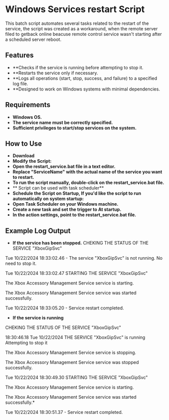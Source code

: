 # Windows Services restart Script

This batch script automates several tasks related to the restart of the service, the script was created as a workaround, when the remote server filed to getback online beacuse remote control service wasn't starting after a scheduled server reboot.


## Features

- **Checks if the service is running before attempting to stop it.
- **Restarts the service only if necessary.
- **Logs all operations (start, stop, success, and failure) to a specified log file.
- **Designed to work on Windows systems with minimal dependencies.

## Requirements
- **Windows OS.**
- **The service name must be correctly specified.**
- **Sufficient privileges to start/stop services on the system.**
## How to Use

- **Download**
- **Modify the Script:**
- **Open the restart_service.bat file in a text editor.**
- **Replace "ServiceName" with the actual name of the service you want to restart.**
- **To run the script manually, double-click on the restart_service.bat file.**
- ** Script can be used with task scheduler**
- **Schedule the Script on Startup, If you'd like the script to run automatically on system startup:**
- **Open Task Scheduler on your Windows machine.**
- **Create a new task and set the trigger to At startup.**
- **In the action settings, point to the restart_service.bat file.**
 ## Example Log Output
 - **If the service has been stopped.**
 CHEKING THE STATUS OF THE SERVICE "XboxGipSvc" 

Tue 10/22/2024 18:33:02.46 - The service "XboxGipSvc" is not running. No need to stop it. 

Tue 10/22/2024 18:33:02.47 STARTING THE SERVICE "XboxGipSvc" 

The Xbox Accessory Management Service service is starting.

The Xbox Accessory Management Service service was started successfully.

Tue 10/22/2024 18:33:05.20 - Service restart completed.

- **If the service is running**
  
CHEKING THE STATUS OF THE SERVICE "XboxGipSvc"

18:30:46.18 Tue 10/22/2024 THE SERVICE "XboxGipSvc" is running Attempting to stop it

The Xbox Accessory Management Service service is stopping.

The Xbox Accessory Management Service service was stopped successfully.

Tue 10/22/2024 18:30:49.30 STARTING THE SERVICE "XboxGipSvc" 

The Xbox Accessory Management Service service is starting.

The Xbox Accessory Management Service service was started successfully.*

Tue 10/22/2024 18:30:51.37 - Service restart completed.


